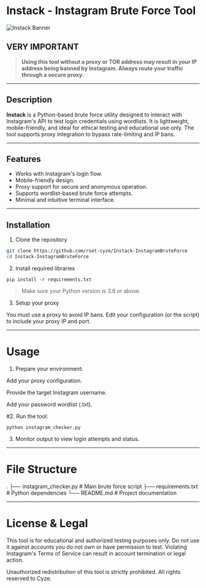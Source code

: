 # Instack - Instagram Brute Force Tool

![Instack Banner](https://github.com/user-attachments/assets/24f306aa-db3e-4eed-87f3-cea84968268d)

## VERY IMPORTANT

> **Using this tool without a proxy or TOR address may result in your IP address being banned by Instagram. Always route your traffic through a secure proxy.**

---

## Description

**Instack** is a Python-based brute force utility designed to interact with Instagram's API to test login credentials using wordlists. It is lightweight, mobile-friendly, and ideal for ethical testing and educational use only. The tool supports proxy integration to bypass rate-limiting and IP bans.

---

## Features

- Works with Instagram's login flow.
- Mobile-friendly design.
- Proxy support for secure and anonymous operation.
- Supports wordlist-based brute force attempts.
- Minimal and intuitive terminal interface.

---

## Installation

1. Clone the repository

```bash
git clone https://github.com/root-cyze/Instack-InstagramBruteForce
cd Instack-InstagramBruteForce
```

2. Install required libraries

```
pip install -r requirements.txt
```

> Make sure your Python version is 3.8 or above.



3. Setup your proxy

You must use a proxy to avoid IP bans. Edit your configuration (or the script) to include your proxy IP and port.


---

# Usage

1. Prepare your environment:

Add your proxy configuration.

Provide the target Instagram username.

Add your password wordlist (.txt).



#2. Run the tool:



```
python instagram_checker.py
```

3. Monitor output to view login attempts and status.




---

# File Structure

.
├── instagram_checker.py   # Main brute force script
├── requirements.txt       # Python dependencies
└── README.md              # Project documentation


---

# License & Legal

This tool is for educational and authorized testing purposes only.
Do not use it against accounts you do not own or have permission to test.
Violating Instagram's Terms of Service can result in account termination or legal action.

Unauthorized redistribution of this tool is strictly prohibited. All rights reserved to Cyze.
